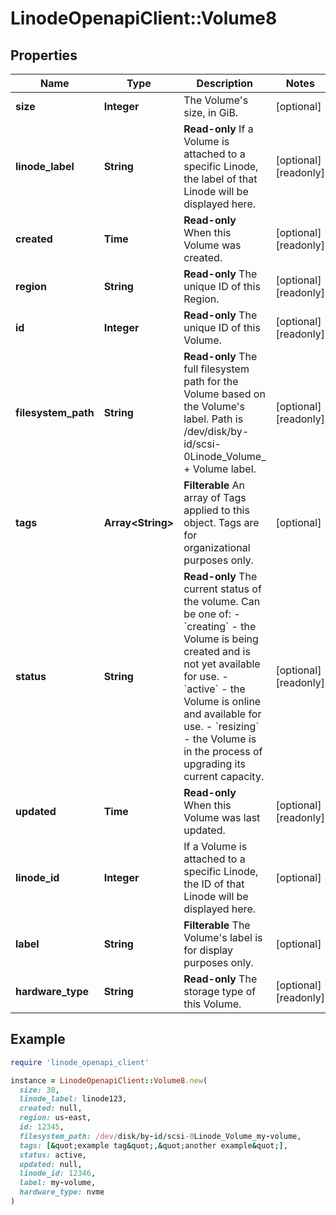 # LinodeOpenapiClient::Volume8

## Properties

| Name | Type | Description | Notes |
| ---- | ---- | ----------- | ----- |
| **size** | **Integer** | The Volume&#39;s size, in GiB. | [optional] |
| **linode_label** | **String** | __Read-only__ If a Volume is attached to a specific Linode, the label of that Linode will be displayed here. | [optional][readonly] |
| **created** | **Time** | __Read-only__ When this Volume was created. | [optional][readonly] |
| **region** | **String** | __Read-only__ The unique ID of this Region. | [optional][readonly] |
| **id** | **Integer** | __Read-only__ The unique ID of this Volume. | [optional][readonly] |
| **filesystem_path** | **String** | __Read-only__ The full filesystem path for the Volume based on the Volume&#39;s label. Path is /dev/disk/by-id/scsi-0Linode_Volume_ + Volume label. | [optional][readonly] |
| **tags** | **Array&lt;String&gt;** | __Filterable__ An array of Tags applied to this object.  Tags are for organizational purposes only. | [optional] |
| **status** | **String** | __Read-only__ The current status of the volume.  Can be one of:    - &#x60;creating&#x60; - the Volume is being created and is not yet available     for use.   - &#x60;active&#x60; - the Volume is online and available for use.   - &#x60;resizing&#x60; - the Volume is in the process of upgrading     its current capacity. | [optional][readonly] |
| **updated** | **Time** | __Read-only__ When this Volume was last updated. | [optional][readonly] |
| **linode_id** | **Integer** | If a Volume is attached to a specific Linode, the ID of that Linode will be displayed here. | [optional] |
| **label** | **String** | __Filterable__ The Volume&#39;s label is for display purposes only. | [optional] |
| **hardware_type** | **String** | __Read-only__ The storage type of this Volume. | [optional][readonly] |

## Example

```ruby
require 'linode_openapi_client'

instance = LinodeOpenapiClient::Volume8.new(
  size: 30,
  linode_label: linode123,
  created: null,
  region: us-east,
  id: 12345,
  filesystem_path: /dev/disk/by-id/scsi-0Linode_Volume_my-volume,
  tags: [&quot;example tag&quot;,&quot;another example&quot;],
  status: active,
  updated: null,
  linode_id: 12346,
  label: my-volume,
  hardware_type: nvme
)
```

